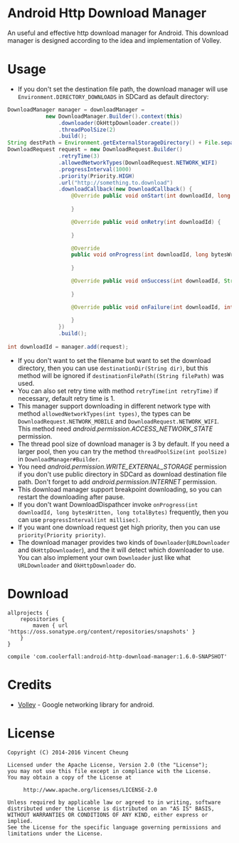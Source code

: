 Android Http Download Manager
===========================

An useful and effective http download manager for Android. This download manager is designed according to the idea and implementation of Volley.

Usage
=====
* If you don't set the destination file path, the download manager will use `Environment.DIRECTORY_DOWNLOADS` in SDCard as default directory:
```java
DownloadManager manager = downloadManager =
			new DownloadManager.Builder().context(this)
				.downloader(OkHttpDownloader.create())
				.threadPoolSize(2)
				.build();
String destPath = Environment.getExternalStorageDirectory() + File.separator + "test.apk";
DownloadRequest request = new DownloadRequest.Builder()
				.retryTime(3)
				.allowedNetworkTypes(DownloadRequest.NETWORK_WIFI)
				.progressInterval(1000)
				.priority(Priority.HIGH)
				.url("http://something.to.download")
				.downloadCallback(new DownloadCallback() {
					@Override public void onStart(int downloadId, long totalBytes) {
						
					}

					@Override public void onRetry(int downloadId) {
						
					}

					@Override
					public void onProgress(int downloadId, long bytesWritten, long totalBytes) {
						
					}

					@Override public void onSuccess(int downloadId, String filePath) {
						
					}

					@Override public void onFailure(int downloadId, int statusCode, String errMsg) {
						
					}
				})
				.build();
				
int downloadId = manager.add(request);
```

* If you don't want to set the filename but want to set the download directory, then you can use `destinationDir(String dir)`, but this method will be ignored if `destinationFilePath((String filePath)` was used.
* You can also set retry time with method `retryTime(int retryTime)` if necessary, default retry time is 1.
* This manager support downloading in different network type with method `allowedNetworkTypes(int types)`, the types can be `DownloadRequest.NETWORK_MOBILE` and `DownloadRequest.NETWORK_WIFI`. This method need *android.permission.ACCESS_NETWORK_STATE* permission.
* The thread pool size of download manager is 3 by default. If you need a larger pool, then you can try the method `threadPoolSize(int poolSize)` in `DownloadManager#Builder`.
* You need *android.permission.WRITE_EXTERNAL_STORAGE* permission if you don't use public directory in SDCard as download destination file path. Don't forget to add *android.permission.INTERNET* permission.
* This download manager support breakpoint downloading, so you can restart the downloading after pause.
* If you don't want DownloadDispathcer invoke `onProgress(int downloadId, long bytesWritten, long totalBytes)` frequently, then you can use `progressInterval(int millisec)`.
* If you want one download request get high priority, then you can use `priority(Priority priority)`.
* The download manager provides two kinds of `Downloader`(`URLDownloader` and `OkHttpDownloader`), and the it will detect which downloader to use. You can also implement your own `Downloader` just like what `URLDownloader` and `OkHttpDownloader` do.

Download
========
	allprojects {
		repositories {
			maven { url 'https://oss.sonatype.org/content/repositories/snapshots' }
		}
	}

	compile 'com.coolerfall:android-http-download-manager:1.6.0-SNAPSHOT'

Credits
=======
  * [Volley][1] - Google networking library for android.

License
=======

    Copyright (C) 2014-2016 Vincent Cheung

    Licensed under the Apache License, Version 2.0 (the "License");
    you may not use this file except in compliance with the License.
    You may obtain a copy of the License at

         http://www.apache.org/licenses/LICENSE-2.0

    Unless required by applicable law or agreed to in writing, software
    distributed under the License is distributed on an "AS IS" BASIS,
    WITHOUT WARRANTIES OR CONDITIONS OF ANY KIND, either express or implied.
    See the License for the specific language governing permissions and
    limitations under the License.
 


[1]: https://android.googlesource.com/platform/frameworks/volley
[2]: https://search.maven.org/remote_content?g=com.coolerfall&a=android-http-download-manager&v=LATEST
